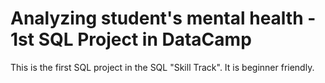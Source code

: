 # Analyzing student's mental health - 1st SQL Project in DataCamp

This is the first SQL project in the SQL "Skill Track".
It is beginner friendly.